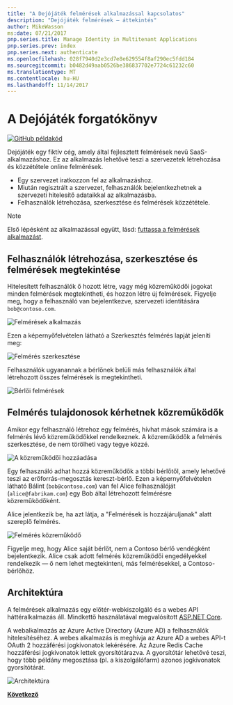 ```yaml
---
title: "A Dejójáték felmérések alkalmazással kapcsolatos"
description: "Dejójáték felmérések – áttekintés"
author: MikeWasson
ms:date: 07/21/2017
pnp.series.title: Manage Identity in Multitenant Applications
pnp.series.prev: index
pnp.series.next: authenticate
ms.openlocfilehash: 028f7940d2e3cd7e8e629554f8af290ec5fdd184
ms.sourcegitcommit: b0482d49aab0526be386837702e7724c61232c60
ms.translationtype: MT
ms.contentlocale: hu-HU
ms.lasthandoff: 11/14/2017
---
```

# <a name="the-tailspin-scenario"></a>A Dejójáték forgatókönyv

[![GitHub](../_images/github.png) példakód][sample application]

Dejójáték egy fiktív cég, amely által fejlesztett felmérések nevű SaaS-alkalmazáshoz. Ez az alkalmazás lehetővé teszi a szervezetek létrehozása és közzététele online felmérések.

* Egy szervezet iratkozzon fel az alkalmazáshoz.
* Miután regisztrált a szervezet, felhasználók bejelentkezhetnek a szervezeti hitelesítő adataikkal az alkalmazásba.
* Felhasználók létrehozása, szerkesztése és felmérések közzététele.

> [!NOTE]
> Első lépésként az alkalmazással együtt, lásd: [futtassa a felmérések alkalmazást].
> 
> 

## <a name="users-can-create-edit-and-view-surveys"></a>Felhasználók létrehozása, szerkesztése és felmérések megtekintése
Hitelesített felhasználók ő hozott létre, vagy még közreműködői jogokat minden felmérések megtekintheti, és hozzon létre új felmérések. Figyelje meg, hogy a felhasználó van bejelentkezve, szervezeti identitására `bob@contoso.com`.

![Felmérések alkalmazás](./images/surveys-screenshot.png)

Ezen a képernyőfelvételen látható a Szerkesztés felmérés lapját jeleníti meg:

![Felmérés szerkesztése](./images/edit-survey.png)

Felhasználók ugyanannak a bérlőnek belüli más felhasználók által létrehozott összes felmérések is megtekintheti.

![Bérlői felmérések](./images/tenant-surveys.png)

## <a name="survey-owners-can-invite-contributors"></a>Felmérés tulajdonosok kérhetnek közreműködők
Amikor egy felhasználó létrehoz egy felmérés, hívhat mások számára is a felmérés lévő közreműködőkkel rendelkeznek. A közreműködők a felmérés szerkesztése, de nem törölheti vagy tegye közzé.  

![A közreműködői hozzáadása](./images/add-contributor.png)

Egy felhasználó adhat hozzá közreműködők a többi bérlőtől, amely lehetővé teszi az erőforrás-megosztás kereszt-bérlő. Ezen a képernyőfelvételen látható Bálint (`bob@contoso.com`) van fel Alice felhasználóját (`alice@fabrikam.com`) egy Bob által létrehozott felmérésre közreműködőként.

Alice jelentkezik be, ha azt látja, a "Felmérések is hozzájáruljanak" alatt szereplő felmérés.

![Felmérés közreműködő](./images/contributor.png)

Figyelje meg, hogy Alice saját bérlőt, nem a Contoso bérlő vendégként bejelentkezik. Alice csak adott felmérés közreműködői engedélyekkel rendelkezik &mdash; ő nem lehet megtekinteni, más felmérésekkel, a Contoso-bérlőhöz.

## <a name="architecture"></a>Architektúra
A felmérések alkalmazás egy előtér-webkiszolgáló és a webes API háttéralkalmazás áll. Mindkettő használatával megvalósított [ASP.NET Core].

A webalkalmazás az Azure Active Directory (Azure AD) a felhasználók hitelesítéséhez. A webes alkalmazás is meghívja az Azure AD a webes API-t OAuth 2 hozzáférési jogkivonatok lekérésére. Az Azure Redis Cache hozzáférési jogkivonatok lettek gyorsítótárazva. A gyorsítótár lehetővé teszi, hogy több példány megosztása (pl. a kiszolgálófarm) azonos jogkivonatok gyorsítótárát.

![Architektúra](./images/architecture.png)

[**Következő**][authentication]

<!-- Links -->

[authentication]: authenticate.md

[futtassa a felmérések alkalmazást]: ./run-the-app.md
[ASP.NET Core]: /aspnet/core
[sample application]: https://github.com/mspnp/multitenant-saas-guidance
